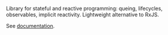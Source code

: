 Library for stateful and reactive programming: queing, lifecycles, observables,
implicit reactivity. Lightweight alternative to RxJS.

See [documentation](http://mitranim.com/espo/).
